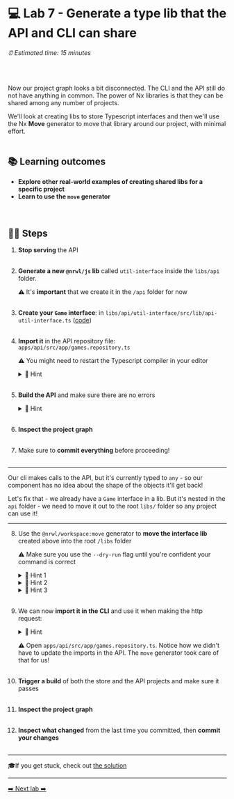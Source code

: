 # 💻 Lab 7 - Generate a type lib that the API and CLI can share

###### ⏰ Estimated time: 15 minutes

<br />

Now our project graph looks a bit disconnected. The CLI and the API still do not have anything in common. The power of Nx libraries is that they can be shared among any number of projects.

We'll look at creating libs to store Typescript interfaces and then we'll use the Nx **Move** generator to move that library around our project, with minimal effort.
<br /><br />

## 📚 Learning outcomes

- **Explore other real-world examples of creating shared libs for a specific project**
- **Learn to use the `move` generator**
  <br /><br /><br />

## 🏋️‍♀️ Steps

1. **Stop serving** the API
   <br /><br />
2. **Generate a new `@nrwl/js` lib** called `util-interface` inside the `libs/api` folder.

   ⚠️ It's **important** that we create it in the `/api` folder for now
   <br /><br />

3. **Create your `Game` interface**: in `libs/api/util-interface/src/lib/api-util-interface.ts` ([code](../../examples/lab7/api/util-interface/src/lib/api-util-interface.ts))
   <br /><br />
4. **Import it** in the API repository file: `apps/api/src/app/games.repository.ts`

   ⚠️ You might need to restart the Typescript compiler in your editor

   <details>
   <summary>🐳 Hint</summary>

   ```typescript
   import { Game } from '@bg-hoard/api/util-interface';
   const games: Game[] = [...];
   ```

   </details>
   <br />

5. **Build the API** and make sure there are no errors

   <details>
   <summary>🐳 Hint</summary>

   ```shell
   nx build api
   ```

   </details>
   <br />

6. **Inspect the project graph**
   <br /><br />
7. Make sure to **commit everything** before proceeding!
   <br /><br />

---

Our cli makes calls to the API, but it's currently typed to `any` - so our component has no idea about the shape of the objects it'll get back!

Let's fix that - we already have a `Game` interface in a lib. But it's nested in the `api` folder - we need to move it out to the root `libs/` folder so any project can use it!

---

8. Use the `@nrwl/workspace:move` generator to **move the interface lib** created above into the root `/libs` folder

   ⚠️ Make sure you use the `--dry-run` flag until you're confident your command is correct

    <details>
    <summary>🐳 Hint 1</summary>
    <img src="../assets/lab2_cmds.png" alt="Nx generate cmd structure">
    </details>

    <details>
    <summary>🐳 Hint 2</summary>

   Use the `--help` command to figure out how to target a specific **project**
   Alternatively, check out the [docs](https://nx.dev/packages/workspace/generators/move)

    </details>

    <details>

    <summary>🐳 Hint 3</summary>

   Your library name is `api-util-interface` - to move it to root, its new name needs to be `util-interface`

    </details>
   <br />

9. We can now **import it in the CLI** and use it when making the http request:

    <details>
    <summary>🐳 Hint</summary>

   CLI main file: `apps/cli/src/main.ts`

   ```typescript
   import { Game } from '@bg-hoard/util-interface';

   // ...

   fetch(fetchUrl).then((response) =>
     response.json().then((val: Game[]) => {
       console.log(
         val.map((game) => `${game.name}: ${game.description}`).join('\\n')
       );
     })
   );
   ```
    </details>

     ⚠️ Open `apps/api/src/app/games.repository.ts`. Notice how we didn't have to update the imports in the API. The `move` generator took care of that for us!
    <br /><br />

10. **Trigger a build** of both the store and the API projects and make sure it passes
    <br /><br />
11. **Inspect the project graph**
    <br /><br />
12. **Inspect what changed** from the last time you committed, then **commit your changes**
    <br /><br />

---

🎓If you get stuck, check out [the solution](SOLUTION.md)

---

[➡️ Next lab ➡️](../lab10%20-%20bonus/LAB.md)
